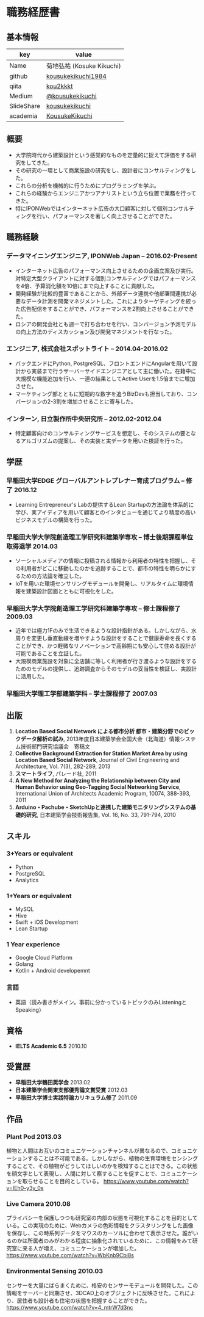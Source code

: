 # 職務経歴書

## 基本情報

|key|value|
|---|----|
|Name|菊地弘祐 (Kosuke Kikuchi)|
|github|[kousukekikuchi1984](https://github.com/kousukekikuchi1984)|
|qiita|[kou2kkkt](http://qiita.com/kou2kkkt)|
|Medium|[@kousukekikuchi](https://medium.com/@kousukekikuchi)|
|SlideShare|[kousukekikuchi](http://www.slideshare.net/kousukekikuchi)|
|academia|[KousukeKikuchi](https://waseda.academia.edu/KousukeKikuchi)|

## 概要
* 大学院時代から建築設計という感覚的なものを定量的に捉えて評価をする研究をしてきた。
* その研究の一環として商業施設の研究をし、設計者にコンサルティングをした。
* これらの分析を機械的に行うためにプログラミングを学ぶ。
* これらの経験からエンジニアかつアナリストという立ち位置で業務を行ってきた。
* 特にIPONWebではインターネット広告の大口顧客に対して個別コンサルティングを行い、パフォーマンスを著しく向上させることができた。

## 職務経験
### **データマイニングエンジニア**, IPONWeb Japan – 2016.02-Present
* インターネット広告のパフォーマンス向上させるための企画立案及び実行。対特定大型クライアントに対する個別コンサルティングではパフォーマンスを4倍、予算消化額を10倍にまで向上することに貢献した。
* 開発経験が比較的豊富であることから、外部データ連携や他部署間連携が必要なデータ計測を開発マネジメントした。これによりターゲティングを絞った広告配信をすることができ、パフォーマンスを2割向上させることができた。
* ロシアの開発会社とも週一で打ち合わせを行い、コンバージョン予測モデルの向上方法のディスカッション及び開発マネジメントを行なった。

### **エンジニア**, 株式会社スポットライト – 2014.04-2016.02
* バックエンドにPython, PostgreSQL、フロントエンドにAngularを用いて設計から実装まで行うサーバーサイドエンジニアとして主に働いた。在籍中に大規模な機能追加を行い、一連の結果としてActive Userを1.5倍までに増加させた。
* マーケティング部とともに短期的な数字を追うBizDevも担当しており、コンバージョンの2-3割を増加させることに寄与した。

### **インターン**, 日立製作所中央研究所 – 2012.02-2012.04
* 特定顧客向けのコンサルティングサービスを想定し、そのシステムの要となるアルゴリズムの提案し、その実装と実データを用いた検証を行った。

## 学歴
### **早稲田大学EDGE グローバルアントレプレナー育成プログラム** – 修了 2016.12
* Learning Entrepreneur's Labの提供するLean Startupの方法論を体系的に学び、実アイディアを用いて顧客とのインタビューを通じてより精度の高いビジネスモデルの構築を行った。

### **早稲田大学大学院創造理工学研究科建築学専攻** – 博士後期課程単位取得退学 2014.03
* ソーシャルメディアの情報に投稿される情報から利用者の特性を把握し、その利用者がどこに移動したのかを追跡することで、都市の特性を明らかにするための方法論を確立した。
* IoTを用いた環境センサリングモデュールを開発し、リアルタイムに環境情報を建築設計図面とともに可視化をした。

### **早稲田大学大学院創造理工学研究科建築学専攻** – 修士課程修了 2009.03
* 近年では極力1Fのみで生活できるような設計指針がある。しかしながら、水周りを変更し垂直動線を増やすような設計をすることで健康寿命を長くすることができ、かつ軽微なリノベーションで高齢期にも安心して住める設計が可能であることを立証した。
* 大規模商業施設を対象に全店舗に等しく利用者が行き渡るような設計をするためのモデルの提供し、追跡調査からそのモデルの妥当性を検証し、実設計に活用した。

### **早稲田大学理工学部建築学科** – 学士課程修了 2007.03

## 出版
1. **Location Based Social Network による都市分析 都市・建築分野でのビックデータ解析の試み**, 2013年度日本建築学会全国大会（北海道）情報システム技術部門研究協議会　寄稿文
2. **Collective Background Extraction for Station Market Area by using Location Based Social Network**, Journal of Civil Engineering and Architecture, Vol. 7(3), 282-289, 2013
3. **スマートライフ**, パレード社,  2011
4. **A New Method for Analyzing the Relationship between City and Human Behavior using Geo-Tagging Social Networking Service**, International Union of Architects Academic Program, 10074, 388-393, 2011 
5. **Arduino・Pachube・SketchUpと連携した建築モニタリングシステムの基礎的研究**, 日本建築学会技術報告集, Vol. 16, No. 33, 791-794, 2010

## スキル

### 3+Years or equivalent
* Python
* PostgreSQL
* Analytics

### 1+Years or equivalent
* MySQL
* Hive
* Swift + iOS Development
* Lean Startup

### 1 Year experience
* Google Cloud Platform
* Golang
* Kotlin + Android developemnt

### 言語
* 英語（読み書きがメイン。事前に分かっているトピックのみListeningとSpeaking）

## 資格
* **IELTS Academic 6.5** 2010.10

## 受賞歴
* **早稲田大学鶴田奨学金** 2013.02
* **日本建築学会関東支部優秀論文賞受賞** 2012.03
* **早稲田大学博士実践特論カリキュラム修了** 2011.09

## 作品
### **Plant Pod** 2013.03
植物と人間はお互いのコミュニケーションチャンネルが異なるので、コミュニケーションすることは不可能である。しかしながら、植物の生育環境をセンシングすることで、その植物がどうしてほしいのかを検知することはできる。この状態を顔文字として表現し、人間に対して察することを促すことで、コミュニケーションを取らせることを目的としている。
https://www.youtube.com/watch?v=IEh0-y3y_0s

### **Live Camera** 2010.08
プライバシーを保護しつつも研究室の内部の状態を可視化することを目的としている。この実現のために、Webカメラの色彩情報をクラスタリングをした画像を保存し、この時系列データをマウスのカーソルに合わせて表示させた。誰がいるのかは所属者のみがわかる程度に抽象化されているために、この情報をみて研究室に来る人が増え、コミュニケーションが増加した。
https://www.youtube.com/watch?v=WbKnb9Cbi8s

### **Environmental Sensing** 2010.03
センサーを大量にばらまくために、格安のセンサーモデュールを開発した。この情報をサーバーと同期させ、3DCAD上のオブジェクトに反映させた。これにより、居住者も設計者も住宅の状態を把握することができた。
https://www.youtube.com/watch?v=4_mtrW7d3nc
